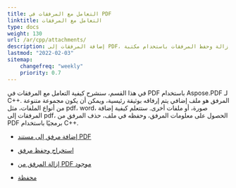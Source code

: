 ```yaml
---
title: التعامل مع المرفقات في PDF
linktitle: التعامل مع المرفقات
type: docs
weight: 130
url: /ar/cpp/attachments/
description: إضافة المرفقات إلى PDF، استخراج، إزالة وحفظ المرفقات باستخدام مكتبة C++. إنشاء محفظة PDF مع Aspose.PDF لـ C++.
lastmod: "2022-02-03"
sitemap:
    changefreq: "weekly"
    priority: 0.7
---
```


في هذا القسم، سنشرح كيفية التعامل مع المرفقات في PDF باستخدام Aspose.PDF لـ C++. المرفق هو ملف إضافي يتم إرفاقه بوثيقة رئيسية، ويمكن أن يكون مجموعة متنوعة من أنواع الملفات، مثل pdf، word، صورة، أو ملفات أخرى. ستتعلم كيفية إضافة المرفقات إلى pdf، الحصول على معلومات المرفق، وحفظه في ملف، حذف المرفق من PDF برمجيًا باستخدام C++.

- [إضافة مرفق إلى مستند PDF](/pdf/ar/cpp/add-attachment-to-pdf-document/)
- [استخراج وحفظ مرفق](/pdf/ar/cpp/extract-and-save-an-attachment/)
- [إزالة المرفق من PDF موجود](/pdf/ar/cpp/removing-attachment-from-an-existing-pdf/)

- [محفظة](/pdf/ar/cpp/portfolio/)
